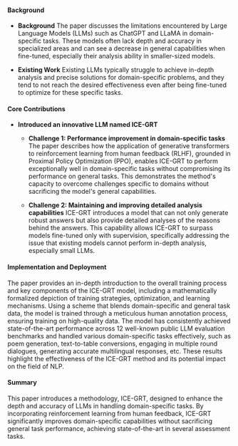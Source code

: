 #### Background
- **Background**
    The paper discusses the limitations encountered by Large Language Models (LLMs) such as ChatGPT and LLaMA in domain-specific tasks. These models often lack depth and accuracy in specialized areas and can see a decrease in general capabilities when fine-tuned, especially their analysis ability in smaller-sized models.

- **Existing Work**
    Existing LLMs typically struggle to achieve in-depth analysis and precise solutions for domain-specific problems, and they tend to not reach the desired effectiveness even after being fine-tuned to optimize for these specific tasks.

#### Core Contributions
  - **Introduced an innovative LLM named ICE-GRT**
    - **Challenge 1: Performance improvement in domain-specific tasks**
        The paper describes how the application of generative transformers to reinforcement learning from human feedback (RLHF), grounded in Proximal Policy Optimization (PPO), enables ICE-GRT to perform exceptionally well in domain-specific tasks without compromising its performance on general tasks. This demonstrates the method's capacity to overcome challenges specific to domains without sacrificing the model's general capabilities.

    - **Challenge 2: Maintaining and improving detailed analysis capabilities**
        ICE-GRT introduces a model that can not only generate robust answers but also provide detailed analyses of the reasons behind the answers. This capability allows ICE-GRT to surpass models fine-tuned only with supervision, specifically addressing the issue that existing models cannot perform in-depth analysis, especially small LLMs.

#### Implementation and Deployment
The paper provides an in-depth introduction to the overall training process and key components of the ICE-GRT model, including a mathematically formalized depiction of training strategies, optimization, and learning mechanisms. Using a scheme that blends domain-specific and general task data, the model is trained through a meticulous human annotation process, ensuring training on high-quality data. The model has consistently achieved state-of-the-art performance across 12 well-known public LLM evaluation benchmarks and handled various domain-specific tasks effectively, such as poem generation, text-to-table conversions, engaging in multiple round dialogues, generating accurate multilingual responses, etc. These results highlight the effectiveness of the ICE-GRT method and its potential impact on the field of NLP.

#### Summary
This paper introduces a methodology, ICE-GRT, designed to enhance the depth and accuracy of LLMs in handling domain-specific tasks. By incorporating reinforcement learning from human feedback, ICE-GRT significantly improves domain-specific capabilities without sacrificing general task performance, achieving state-of-the-art in several assessment tasks.
